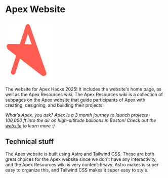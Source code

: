 # Apex Website

![](real-website/public/logo.png)

The website for Apex Hacks 2025! It includes the website's home page, as well as
the Apex Resources wiki. The Apex Resources wiki is a collection of subpages on
the Apex website that guide participants of Apex with creating, designing, and
building their projects!

_What's Apex, you ask? Apex is a 3 month journey to launch projects 100,000 ft
into the air on high-altitude balloons in Boston! Check out the
[website](https://apex.hackclub.com) to learn more :)_

## Technical stuff

The Apex website is built using Astro and Tailwind CSS. These are both great
choices for the Apex website since we don't have any interactivity, and the Apex
Resources wiki is very content-heavy. Astro makes is super easy to organize
this, and Tailwind CSS makes it super easy to style.
